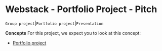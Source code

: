 # Webstack - Portfolio Project - Pitch
``Group project``|``Portfolio project``|``Presentation``

**Concepts**
For this project, we expect you to look at this concept:

- [Portfolio project]()
